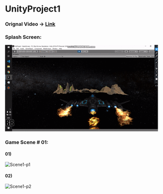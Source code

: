 # UnityProject1

### Orignal Video -> [Link]()

### Splash Screen:
![Splash Screen](https://raw.githubusercontent.com/ARSSHEIKH/UnityProject1/master/unityproject-part0.gif)

### Game Scene # 01:
#### 01)
![Scene1-p1](https://raw.githubusercontent.com/ARSSHEIKH/UnityProject1/master/unityproject-part1.gif)
#### 02)
![Scene1-p2](https://raw.githubusercontent.com/ARSSHEIKH/UnityProject1/master/unityproject-part2.gif)
